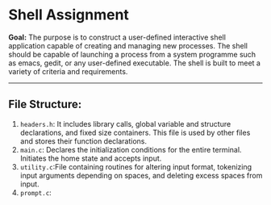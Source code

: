 # **Shell Assignment**

**Goal:** The purpose is to construct a user-defined interactive shell application capable of creating and managing new processes.
The shell should be capable of launching a process from a system programme such as emacs, gedit, or any user-defined executable. The shell is built to meet a variety of criteria and requirements.

-----

## **File Structure:**

1. `headers.h`: It includes library calls, global variable and structure declarations, and fixed size containers. This file is used by other files and stores their function declarations.
2. `main.c`: Declares the initialization conditions for the entire terminal. Initiates the home state and accepts input.
3. `utility.c`:File containing routines for altering input format, tokenizing input arguments depending on spaces, and deleting excess spaces from input.
4. `prompt.c`: 

